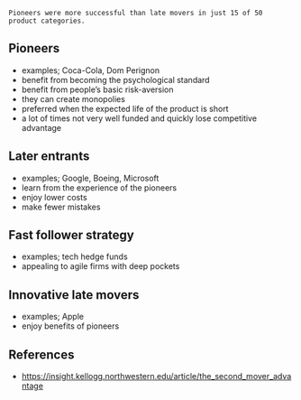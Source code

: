 ```
Pioneers were more successful than late movers in just 15 of 50 product categories.
```

## Pioneers
- examples; Coca-Cola, Dom Perignon
- benefit from becoming the psychological standard
- benefit from people’s basic risk-aversion
- they can create monopolies
- preferred when the expected life of the product is short
- a lot of times not very well funded and quickly lose competitive advantage

## Later entrants
- examples; Google, Boeing, Microsoft
- learn from the experience of the pioneers
- enjoy lower costs
- make fewer mistakes

## Fast follower strategy
- examples; tech hedge funds
- appealing to agile firms with deep pockets

## Innovative late movers
- examples; Apple
- enjoy benefits of pioneers

## References
- https://insight.kellogg.northwestern.edu/article/the_second_mover_advantage